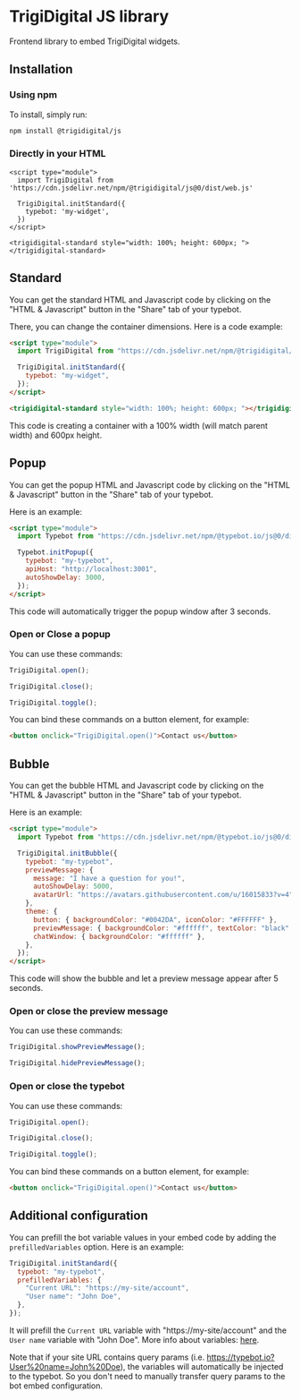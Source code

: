 # TrigiDigital JS library

Frontend library to embed TrigiDigital widgets.

## Installation

### Using npm

To install, simply run:

```bash
npm install @trigidigital/js
```

### Directly in your HTML

```
<script type="module">
  import TrigiDigital from 'https://cdn.jsdelivr.net/npm/@trigidigital/js@0/dist/web.js'

  TrigiDigital.initStandard({
    typebot: 'my-widget',
  })
</script>

<trigidigital-standard style="width: 100%; height: 600px; "></trigidigital-standard>
```

## Standard

You can get the standard HTML and Javascript code by clicking on the "HTML & Javascript" button in the "Share" tab of your typebot.

There, you can change the container dimensions. Here is a code example:

```html
<script type="module">
  import TrigiDigital from "https://cdn.jsdelivr.net/npm/@trigidigital/js@0/dist/web.js";

  TrigiDigital.initStandard({
    typebot: "my-widget",
  });
</script>

<trigidigital-standard style="width: 100%; height: 600px; "></trigidigital-standard>
```

This code is creating a container with a 100% width (will match parent width) and 600px height.

## Popup

You can get the popup HTML and Javascript code by clicking on the "HTML & Javascript" button in the "Share" tab of your typebot.

Here is an example:

```html
<script type="module">
  import Typebot from "https://cdn.jsdelivr.net/npm/@typebot.io/js@0/dist/web.js";

  Typebot.initPopup({
    typebot: "my-typebot",
    apiHost: "http://localhost:3001",
    autoShowDelay: 3000,
  });
</script>
```

This code will automatically trigger the popup window after 3 seconds.

### Open or Close a popup

You can use these commands:

```js
TrigiDigital.open();
```

```js
TrigiDigital.close();
```

```js
TrigiDigital.toggle();
```

You can bind these commands on a button element, for example:

```html
<button onclick="TrigiDigital.open()">Contact us</button>
```

## Bubble

You can get the bubble HTML and Javascript code by clicking on the "HTML & Javascript" button in the "Share" tab of your typebot.

Here is an example:

```html
<script type="module">
  import Typebot from "https://cdn.jsdelivr.net/npm/@typebot.io/js@0/dist/web.js";

  TrigiDigital.initBubble({
    typebot: "my-typebot",
    previewMessage: {
      message: "I have a question for you!",
      autoShowDelay: 5000,
      avatarUrl: "https://avatars.githubusercontent.com/u/16015833?v=4",
    },
    theme: {
      button: { backgroundColor: "#0042DA", iconColor: "#FFFFFF" },
      previewMessage: { backgroundColor: "#ffffff", textColor: "black" },
      chatWindow: { backgroundColor: "#ffffff" },
    },
  });
</script>
```

This code will show the bubble and let a preview message appear after 5 seconds.

### Open or close the preview message

You can use these commands:

```js
TrigiDigital.showPreviewMessage();
```

```js
TrigiDigital.hidePreviewMessage();
```

### Open or close the typebot

You can use these commands:

```js
TrigiDigital.open();
```

```js
TrigiDigital.close();
```

```js
TrigiDigital.toggle();
```

You can bind these commands on a button element, for example:

```html
<button onclick="TrigiDigital.open()">Contact us</button>
```

## Additional configuration

You can prefill the bot variable values in your embed code by adding the `prefilledVariables` option. Here is an example:

```js
TrigiDigital.initStandard({
  typebot: "my-typebot",
  prefilledVariables: {
    "Current URL": "https://my-site/account",
    "User name": "John Doe",
  },
});
```

It will prefill the `Current URL` variable with "https://my-site/account" and the `User name` variable with "John Doe". More info about variables: [here](/editor/variables).

Note that if your site URL contains query params (i.e. https://typebot.io?User%20name=John%20Doe), the variables will automatically be injected to the typebot. So you don't need to manually transfer query params to the bot embed configuration.
